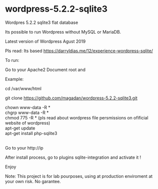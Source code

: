 # wordpress-5.2.2-sqlite3
Wordpres 5.2.2 sqlite3 flat database

Its possible to run Wordpress without MySQL or MariaDB.

Latest version of Wordpress Agust 2019

Pls read:
Its based https://darryldias.me/12/experience-wordpress-sqlite/

To run:

Go to your Apache2 Document root and 

Example:

cd /var/www/html

git clone https://github.com/magadan/wordpress-5.2.2-sqlite3.git

chown www-data -R *<br>
chgrp www-data -R *<br>
chmod 775 -R *  (pls read about wordpress file persmissions on ofificial website of wordpress)<br>
apt-get update<br>
apt-get install php-sqlite3<br><br>

Go to your http://ip

After install process, go to plugins sqlite-integration and activate it !

Enjoy

Note: This project is for lab pourposes, using at production enviroment at your own risk. No garantee.

